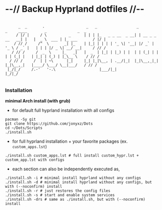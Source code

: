 # --// Backup Hyprland dotfiles //--

```shell

      _  _       .                   _   _                  _                 _     ____        _              _  _          
     / |/ |     / \          _      | | | |_   _ _ __  _ __| | __ _ _ __   __| |   |  _ \  ___ | |_ ___       / |/ |   
    / // /     /^  \       _| |_    | |_| | | | | '_ \| '__| |/ _` | '_ \ / _` |   | | | |/ _ \| __/ __|     / // /   
   / // /     /  _  \     |_   _|   |  _  | |_| | |_) | |  | | (_| | | | | (_| |   | |_| | (_) | |_\__ \    / // /  
  / // /     /  | | ~\      |_|     |_| |_|\__, | .__/|_|  |_|\__,_|_| |_|\__,_|   |____/ \___/ \__|___/   / // /    
 |_/|_/     /.-'   '-.\                    |___/|_|                                                       |_/|_/
               

```


### Installation

**minimal Arch install (with grub)**
- for default full hyprland installation with all configs
```shell
pacman -Sy git
git clone https://github.com/jonyxz/Dots
cd ~/Dots/Scripts
./install.sh 
```

- for full hyprland installation + your favorite packages (ex. `custom_apps.lst`) 
```shell
./install.sh custom_apps.lst # full install custom_hypr.lst + custom_app.lst with configs
```

- each section can also be independently executed as,
```shell
./install.sh -i # minimal install hyprland without any configs
./install.sh -d # minimal install hyprland without any configs, but with (--noconfirm) install
./install.sh -r # just restores the config files
./install.sh -s # start and enable system services
./install.sh -drs # same as ./install.sh, but with (--noconfirm) install
```
